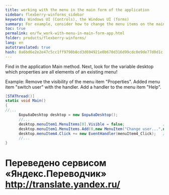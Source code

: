 ```yaml
--- 
title: working with the menu in the main form of the application 
sidebar: flexberry-winforms_sidebar 
keywords: Windows UI (Controls), the Windows UI (forms) 
summary: For example, consider how to change the menu items on the main form of the application 
toc: true 
permalink: en/fw_work-with-menu-in-main-form-app.html 
folder: products/flexberry-winforms/ 
lang: en 
autotranslated: true 
hash: 0a6bd6e2e2e47c5cc1ff9790b8cd3d694921e0b670d316d99cdc0e9de77d0d1c 
--- 
```


Find in the application Main method. 
Next, look for the variable desktop 
which properties are 
all elements of an existing menu! 

Example: 
Remove the visibility of the menu item "Properties". 
Added menu item "switch user" with the handler. 
Add a handler to the menu item "Help". 

```csharp
[STAThread()]
static void Main()
{
//... 
      БорьбаDesktop desktop = new БорьбаDesktop();
      //... 
      desktop.menuItem1.MenuItems[0].Visible = false;                 //Свойства; 
      desktop.menuItem1.MenuItems.Add(0,new MenuItem("Change user...",new EventHandler(БорьбаDesktop_Click)));
      desktop.menuItem4.Click += new EventHandler(menuItem4_Click);   //Помощь; 
      //... 
}
```


 # Переведено сервисом «Яндекс.Переводчик» http://translate.yandex.ru/